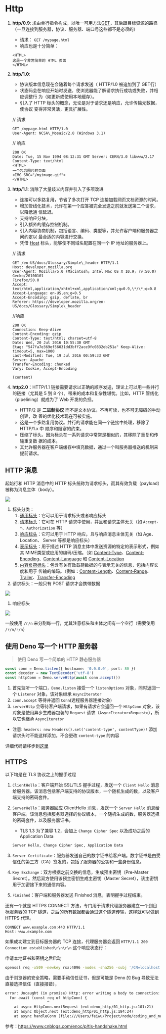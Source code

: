 # Http

1. **http/0.9**: 求由单⾏指令构成，以唯⼀可⽤⽅法[GET](https://developer.mozilla.org/zh-CN/docs/Web/HTTP/Methods/GET)，其后跟⽬标资源的路径 （⼀旦连接到服务器，协议、服务器、端⼝号这些都不是必须的）
   - 请求： `GET /mypage.html`
   - 响应也是⼗分简单：

   ```http
   <HTML>
   这是⼀个⾮常简单的 HTML ⻚⾯
   </HTML>
   ```

2. **http/1.0**:
   - 协议版本信息现在会随着每个请求发送（ HTTP/1.0 被追加到了 GET⾏）
   - 状态码会在响应开始时发送，使浏览器能了解请求执⾏成功或失败，并相应调整⾏ 为（如更新或使⽤本地缓存）。
   - 引⼊了 HTTP 标头的概念，⽆论是对于请求还是响应，允许传输元数据，使协议 变得⾮常灵活，更具扩展性。

   // 请求

   ```http
   GET /mypage.html HTTP/1.0
   User-Agent: NCSA\_Mosaic/2.0 (Windows 3.1)
   ```

   // 响应

   ```http
   200 OK
   Date: Tue, 15 Nov 1994 08:12:31 GMT Server: CERN/3.0 libwww/2.17 Content-Type: text/html
   <HTML>
   ⼀个包含图⽚的⻚⾯
   <IMG SRC="/myimage.gif">
   </HTML>
   ```

3. **http/1.1**: 消除了⼤量歧义内容并引⼊了多项改进

   - 连接可以多路复⽤，节省了多次打开 TCP 连接加载⽹⻚⽂档资源的时间。
   - 增加管线化技术，允许在第⼀个应答被完全发送之前就发送第⼆个请求，以降低通 信延迟。
   - ⽀持响应分块。
   - 引⼊额外的缓存控制机制。
   - 引⼊内容协商机制，包括语⾔、编码、类型等，并允许客户端和服务器之间约定以 最合适的内容进⾏交换。
   - 凭借 [Host](https://developer.mozilla.org/zh-CN/docs/Web/HTTP/Headers/Host) 标头，能够使不同域名配置在同⼀个 IP 地址的服务器上。

   // 请求

   ```http
   GET /en-US/docs/Glossary/Simple\_header HTTP/1.1
   Host: developer.mozilla.org
   User-Agent: Mozilla/5.0 (Macintosh; Intel Mac OS X 10.9; rv:50.0) Gecko/20100101 
   Firefox/50.0
   Accept: text/html,application/xhtml+xml,application/xml;q=0.9,\*/\*;q=0.8 Accept-Language: en-US,en;q=0.5
   Accept-Encoding: gzip, deflate, br
   Referer: https://developer.mozilla.org/en-US/docs/Glossary/Simple\_header
   ```

   //响应

   ```http
   200 OK
   Connection: Keep-Alive
   Content-Encoding: gzip
   Content-Type: text/html; charset=utf-8
   Date: Wed, 20 Jul 2016 10:55:30 GMT
   Etag: "547fa7e369ef56031dd3bff2ace9fc0832eb251a" Keep-Alive: timeout=5, max=1000
   Last-Modified: Tue, 19 Jul 2016 00:59:33 GMT
   Server: Apache
   Transfer-Encoding: chunked
   Vary: Cookie, Accept-Encoding
   
   (content)
   ```

4. **http2.0**：HTTP/1.1 链接需要请求以正确的顺序发送，理论上可以⽤⼀些并⾏的链接（尤其是 5 到 8 个），带来的成本和复杂性堪忧。⽐如，HTTP 管线化（pipelining）就成为了 Web 开发的负担。
   - HTTP/2 是 **⼆进制协议** ⽽不是⽂本协议。不再可读，也不可⽆障碍的⼿动创建，改 善的优化技术现在可被实施。
   - 这是⼀个多路复⽤协议。并⾏的请求能在同⼀个链接中处理，移除了 HTTP/1.x 中 顺序和阻塞的约束。
   - 压缩了标头。因为标头在⼀系列请求中常常是相似的，其移除了重复和传输重复数 据的成本。
   - 其允许服务器在客户端缓存中填充数据，通过⼀个叫服务器推送的机制来提前请求。

## HTTP **消息**

起始⾏和 HTTP 消息中的 HTTP 标头统称为请求标头，⽽其有效负载（payload）被称为消息主体（body）。

![ ](https://developer.mozilla.org/en-US/docs/Web/HTTP/Messages/httpmsgstructure2.png)

1. 标头分类：
   1. [通⽤标头](https://developer.mozilla.org/zh-CN/docs/Glossary/General_header)：它可以⽤于请求标头或者响应标头
   2. [请求标头](https://developer.mozilla.org/zh-CN/docs/Glossary/Request_header)：它可在 HTTP 请求中使⽤，并且和请求主体⽆关（如 `Accept-*`、`Authorization` 等）
   3. [响应标头](https://developer.mozilla.org/zh-CN/docs/Glossary/Response_header)：它可以⽤于 HTTP 响应，且与响应消息主体⽆关（如 Age、 Location、 Server 等都是响应标头）
   4. [表示标头](https://developer.mozilla.org/zh-CN/docs/Glossary/Representation_header)：⽤于描述 HTTP 消息主体中发送资源的特定的表示形式，例如其 MIME类型或应⽤的编码/压缩。（如 [Content-Type](https://developer.mozilla.org/zh-CN/docs/Web/HTTP/Headers/Content-Type)、[Content-Encoding](https://developer.mozilla.org/zh-CN/docs/Web/HTTP/Headers/Content-Encoding)、[Content-Language](https://developer.mozilla.org/zh-CN/docs/Web/HTTP/Headers/Content-Language) 和 [Content-Location](https://developer.mozilla.org/zh-CN/docs/Web/HTTP/Headers/Content-Location)
   5. [内容负荷标头](https://developer.mozilla.org/zh-CN/docs/Glossary/Payload_header)：包含有关有效载荷数据的与表示⽆关的信息，包括内容⻓度和⽤于 传输的编码。（例如：[Content-Length](https://developer.mozilla.org/zh-CN/docs/Web/HTTP/Headers/Content-Length)、[Content-Range](https://developer.mozilla.org/zh-CN/docs/Web/HTTP/Headers/Content-Range)、[Trailer](https://developer.mozilla.org/zh-CN/docs/Web/HTTP/Headers/Trailer)、[Transfer-Encoding](https://developer.mozilla.org/zh-CN/docs/Web/HTTP/Headers/Transfer-Encoding)
2. 请求标头：⼀般只有 POST 请求才会携带数据

![ ](https://developer.mozilla.org/en-US/docs/Web/HTTP/Messages/http_request_headers3.png)

1. 响应标头

![ ](https://developer.mozilla.org/en-US/docs/Web/HTTP/Messages/http_response_headers3.png)

⼀般使⽤ `/r/n` 来分割每⼀⾏，尤其注意标头和主体之间有⼀个空⾏（需要使⽤ `/r/n/r/n`）

## 使用 Deno 写一个 HTTP 服务器

> 使用 Deno 写一个简单的 HTTP 静态服务器

```ts
const conn = Deno.listen({ hostname: '0.0.0.0', port: 80 })
const decoder = new TextDecoder('utf-8')
const httpConn = Deno.serveHttp(await conn.accept())
```

1. 首先监听一个端口，`Deno.listen` 接受一个 `listenOptions` 对象，同时返回一个 `Listener` 对象，该对象继承 `AsyncIterator`
2. `conn.accept` 等待并返回 `Conn`(远程服务器连接对象)
3. `serverHttp` 会等待客户端请求，如果有请求它会返回一个 `HttpConn` 对象，该对象是使用异步生成器包装的 `Request` 请求（`AsyncIterator<Request>`），所以它也继承 `AsyncIterator`

- 注意: `headers: new Headers().set('content-type', contentType)!` 添加请求头时不能这样添加，不会更改 `content-type` 的内容

详细代码请移步到[这里](./example/http.ts)

## HTTPS

以下均是在 TLS 协议之上的握手过程

1. `ClientHello`：客户端开始 SSL/TLS 握手过程，发送一个 `Client Hello` 消息给服务器。该消息包括客户端支持的协议版本，一个随机生成的数，以及客户端支持的密码套件。
2. `ServerHello`：服务器回应 ClientHello 消息，发送一个 `Server Hello` 消息给客户端。该消息包括服务器选择的协议版本，一个随机生成的数，服务器选择的密码套件，以及服务器证书。
    - TLS 1.3 为了兼容 1.2，会加上 `Change Cipher Spec` 以及成功之后的 Application Data

    ```txt
    Server Hello, Change Cipher Spec, Application Data
    ```

3. `Server Certificate`：服务器发送自己的数字证书给客户端。数字证书是由受信任的第三方（CA）签发的，包括了服务器的公钥和一些身份信息。
4. `Key Exchange`：双方根据之前交换的信息，生成预主密钥（Pre-Master Secret）。然后双方使用该预主密钥生成主密钥（Master Secret），该主密钥用于加密接下来的通信内容。
5. `Finished`：客户端和服务器发送 Finished 消息，表明握手过程结束。

还有一个就是 HTTPS CONNECT 方法，专门用于请求代理服务器建立一个到目标服务器的 TCP 隧道，之后的所有数据都会通过这个隧道传输，这样就可以做到 HTTPS 代理。

```http
CONNECT www.example.com:443 HTTP/1.1
Host: www.example.com
```

如果成功建立到目标服务器的 TCP 连接，代理服务器会返回 `HTTP/1.1 200 Connection established\r\n\r\n` 这个响应状态行：

申请本地证书和密钥之后启动

```bash
openssl req -x509 -newkey rsa:4096 -nodes -sha256 -subj '/CN=localhost' -keyout private.pem -out cert.pem
```

由于浏览器的安全策略，需要手动信任证书，但是可能是 Deno 的 Bug 导致无法直接选择信任（直接报错），

```txt
error: Uncaught (in promise) Http: error writing a body to connection: tls handshake eof: tls handshake eof
  for await (const req of httpConn) {
                   ^
    at async HttpConn.nextRequest (ext:deno_http/01_http.js:101:21)
    at async Object.next (ext:deno_http/01_http.js:184:24)
    at async handleConn (file:///Users/feiwu/Project/node/coding_and_nas/http/example/http.ts:21:20)
```

参考：<https://www.cnblogs.com/enoc/p/tls-handshake.html>
